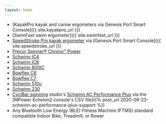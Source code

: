 ```yaml
---
layout: home
---
```

* [KayakPro kayak and canoe ergometers via Genesis Port Smart Console]({{ site.kayakpro_url }})
* [SwimFast swim ergometer]({{ site.swimfast_url }})
* [SpeedStroke Pro kayak ergometer](https://www.kayakpro.com/speedstrokepro/) via [Genesis Port Smart Console]({{ site.speedstroke_url }})
* [Precor Spinner® Chrono™ Power](https://www.precor.com/en-us/commercial/cardio/indoor-cycling/spinner-chrono-power)
* [Schwinn IC4](https://www.schwinnfitness.com/ic4/100873.html)
* [Schwinn IC8](https://global.schwinnfitness.com/en/ic8/100893.html)
* [Schwinn 800IC](https://global.schwinnfitness.com/en/800ic/100893.html)
* [Bowflex C6](https://www.bowflex.com/bikes/c6/100894.html)
* [Bowflex C7](https://www.bowflex.com/bikes/c7/100926.html)
* [Schwinn 510u](https://global.schwinnfitness.com/en/510u/i100931.html)
* [Schwinn 230](https://www.schwinnfitness.com/230/100932.html)
* [CyclBar spinning](https://www.cyclebar.com/) studio's [Schwinn AC Performance Plus](https://www.amazon.com/AC-Performance-Plus-Indoor-Cycle/dp/B002KV942W) via the [MPower Echelon2 console's CSV file]({% post_url 2020-09-23-schwinn-ac-performance-plus-support %})
* Any Bluetooth Low Energy (BLE) Fitness Machine (FTMS) standard compatible Indoor Bike, Treadmill, or Rower
